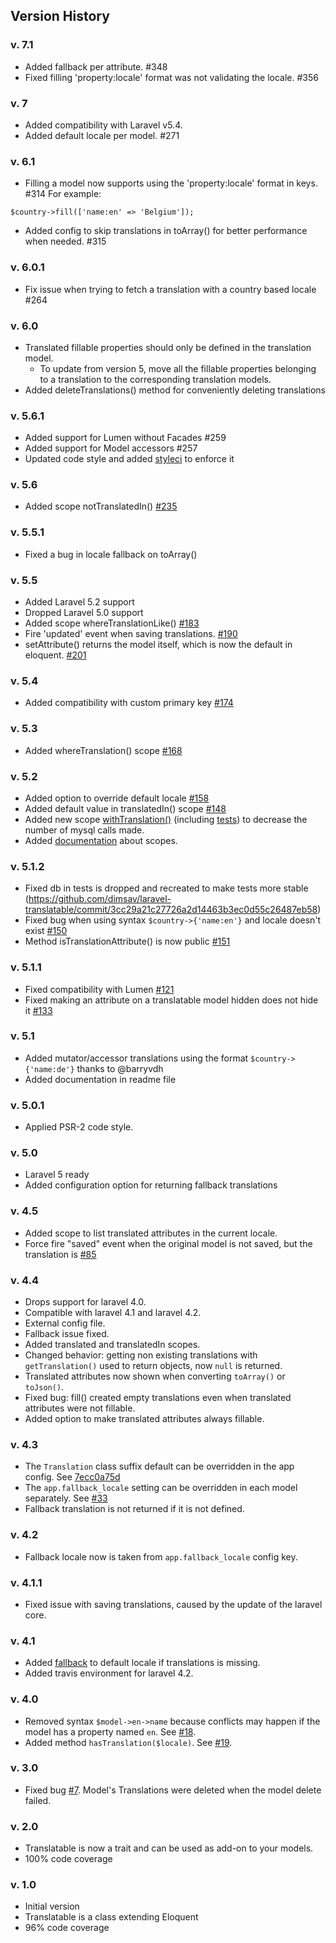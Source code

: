 ## Version History

### v. 7.1

- Added fallback per attribute. #348
- Fixed filling 'property:locale' format was not validating the locale. #356

### v. 7

- Added compatibility with Laravel v5.4.
- Added default locale per model. #271

### v. 6.1

- Filling a model now supports using the 'property:locale' format in keys. #314 For example: 
```
$country->fill(['name:en' => 'Belgium']);
```  
- Added config to skip translations in toArray() for better performance when needed. #315

### v. 6.0.1

- Fix issue when trying to fetch a translation with a country based locale #264

### v. 6.0

- Translated fillable properties should only be defined in the translation model.
  - To update from version 5, move all the fillable properties belonging to a translation to the corresponding translation models. 
- Added deleteTranslations() method for conveniently deleting translations

### v. 5.6.1

- Added support for Lumen without Facades #259 
- Added support for Model accessors #257 
- Updated code style and added [styleci](https://styleci.io/) to enforce it

### v. 5.6

- Added scope notTranslatedIn() [#235](https://github.com/dimsav/laravel-translatable/pull/235)

### v. 5.5.1

- Fixed a bug in locale fallback on toArray()

### v. 5.5

- Added Laravel 5.2 support
- Dropped Laravel 5.0 support
- Added scope whereTranslationLike() [#183](https://github.com/dimsav/laravel-translatable/pull/183)
- Fire 'updated' event when saving translations. [#190](https://github.com/dimsav/laravel-translatable/pull/190)
- setAttribute() returns the model itself, which is now the default in eloquent. [#201](https://github.com/dimsav/laravel-translatable/issues/201)

### v. 5.4

- Added compatibility with custom primary key [#174](https://github.com/dimsav/laravel-translatable/issues/174)

### v. 5.3

- Added whereTranslation() scope [#168](https://github.com/dimsav/laravel-translatable/issues/168)

### v. 5.2

- Added option to override default locale [#158](https://github.com/dimsav/laravel-translatable/issues/158) 
- Added default value in translatedIn() scope [#148](https://github.com/dimsav/laravel-translatable/issues/148)
- Added new scope [withTranslation()](https://github.com/dimsav/laravel-translatable/blob/384844af32928e41a09451aded8d5aa490d3c99f/src/Translatable/Translatable.php#L449-L458) (including [tests](https://github.com/dimsav/laravel-translatable/blob/c6c57e5d265a3b3ba2a882f073900fd8300ae5c6/tests/ScopesTest.php#L56-L74)) to decrease the number of mysql calls made.
- Added [documentation](https://github.com/dimsav/laravel-translatable/blob/0715f46613769570b65b97ac9ffec10f9bf06d8d/readme.md#available-scopes) about scopes.

### v. 5.1.2

- Fixed db in tests is dropped and recreated to make tests more stable (https://github.com/dimsav/laravel-translatable/commit/3cc29a21c27726a2d14463b3ec0d55c26487eb58)
- Fixed bug when using syntax `$country->{'name:en'}` and locale doesn't exist [#150](https://github.com/dimsav/laravel-translatable/issues/150)
- Method isTranslationAttribute() is now public [#151](https://github.com/dimsav/laravel-translatable/issues/151)

### v. 5.1.1

- Fixed compatibility with Lumen [#121](https://github.com/dimsav/laravel-translatable/issues/121)
- Fixed making an attribute on a translatable model hidden does not hide it [#133](https://github.com/dimsav/laravel-translatable/issues/133)

### v. 5.1

- Added mutator/accessor translations using the format `$country->{'name:de'}` thanks to @barryvdh 
- Added documentation in readme file

### v. 5.0.1

- Applied PSR-2 code style.

### v. 5.0

- Laravel 5 ready
- Added configuration option for returning fallback translations

### v. 4.5

- Added scope to list translated attributes in the current locale.
- Force fire "saved" event when the original model is not saved, but the translation is [#85](https://github.com/dimsav/laravel-translatable/issues/85)

### v. 4.4

- Drops support for laravel 4.0.
- Compatible with laravel 4.1 and laravel 4.2.
- External config file.
- Fallback issue fixed.
- Added translated and translatedIn scopes.
- Changed behavior: getting non existing translations with `getTranslation()` used to return objects, now `null` is returned.
- Translated attributes now shown when converting `toArray()` or `toJson()`.
- Fixed bug: fill() created empty translations even when translated attributes were not fillable.
- Added option to make translated attributes always fillable.

### v. 4.3

- The `Translation` class suffix default can be overridden in the app config. See [7ecc0a75d](https://github.com/dimsav/laravel-translatable/commit/7ecc0a75dfcec58ebf694e0a7feb686294b49847)
- The `app.fallback_locale` setting can be overridden in each model separately. See [#33](https://github.com/dimsav/laravel-translatable/pull/33)
- Fallback translation is not returned if it is not defined.

### v. 4.2

- Fallback locale now is taken from `app.fallback_locale` config key.

### v. 4.1.1

- Fixed issue with saving translations, caused by the update of the laravel core.

### v. 4.1
- Added [fallback](https://github.com/dimsav/laravel-translatable/issues/23) to default locale if translations is missing.
- Added travis environment for laravel 4.2.

### v. 4.0
- Removed syntax `$model->en->name` because conflicts may happen if the model has a property named `en`. See [#18](https://github.com/dimsav/laravel-translatable/issues/18).
- Added method `hasTranslation($locale)`. See [#19](https://github.com/dimsav/laravel-translatable/issues/19).

### v. 3.0
- Fixed bug [#7](https://github.com/dimsav/laravel-translatable/issues/7). Model's Translations were deleted when the model delete failed.

### v. 2.0
- Translatable is now a trait and can be used as add-on to your models.
- 100% code coverage

### v. 1.0
- Initial version
- Translatable is a class extending Eloquent
- 96% code coverage
